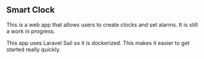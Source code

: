 ## Smart Clock

This is a web app that allows users to create clocks and set alarms.
It is still a work in progress. 

This app uses Laravel Sail so it is dockerized. 
This makes it easier to get started really quickly. 